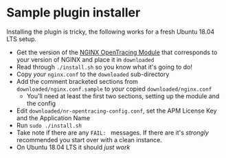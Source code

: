 # Sample plugin installer

Installing the plugin is tricky, the following works for a fresh Ubuntu 18.04 LTS setup.

- Get the version of the [NGINX OpenTracing Module](https://github.com/opentracing-contrib/nginx-opentracing/releases) that corresponds to your version of NGINX and place it in `downloaded`
- Read through `./install.sh` so you know what it's going to do!
- Copy *your* `nginx.conf` to the `downloaded` sub-directory
- Add the comment bracketed sections from `downloaded/nginx.conf.sample` to *your* copied `downloaded/nginx.conf`
   - You'll need at least the first two sections, setting up the module and the config
- Edit `downloaded/nr-opentracing-config.conf`, set the APM License Key and the Application Name
- Run `sudo ./install.sh`
- Take note if there are any `FAIL: ` messages. If there are it's *strongly* recommended you start over with a clean instance.
- On Ubuntu 18.04 LTS it should _just work_
